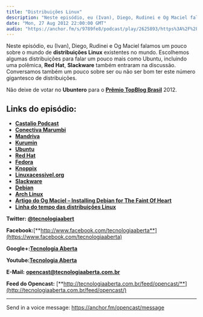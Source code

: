 ```yaml
---
title: "Distribuições Linux"
description: "Neste episódio, eu (Ivan), Diego, Rudinei e Og Maciel falamos um pouco sobre o mundo de distribuições Linux existentes no mundo. Escolhemos algumas di..."
date: "Mon, 27 Aug 2012 22:00:00 GMT"
audio: "https://anchor.fm/s/9789fe8/podcast/play/2625893/https%3A%2F%2Fd3ctxlq1ktw2nl.cloudfront.net%2Fstaging%2F2020-02-15%2Ffe1c60ce4a23ace0c11fef26927a9d52.m4a"
---
```


Neste episódio, eu (Ivan), Diego, Rudinei e Og Maciel falamos um pouco sobre o mundo de **distribuições Linux** existentes no mundo. Escolhemos algumas distribuições para falar um pouco mais como Ubuntu, incluindo uma polêmica, **Red Hat**, **Slackware** também entraram na discussão. Conversamos também um pouco sobre ser ou não ser bom ter este número gigantesco de distribuições.


Não deixe de votar no **Ubuntero** para o [**Prêmio TopBlog Brasil**](http://selo.topblog.com.br/adserver/selo/logClickRedireciona.php?cod=90b1966bba_20132144) 2012.


**Links do episódio:**
----------------------


* [**Castalio Podcast**](http://www.castalio.info/)
* [**Conectiva Marumbi**](http://br-linux.org/2012/por-onde-anda-o-conectiva-linux-marumbi/)
* [**Mandriva**](http://www.mandriva.com/br/)
* [**Kurumin**](http://pt.wikipedia.org/wiki/Kurumin)
* [**Ubuntu**](http://ubuntu.com/)
* [**Red Hat**](http://www.redhat.com/products/enterprise-linux/)
* [**Fedora**](http://fedoraproject.org/pt_BR/)
* [**Knoppix**](http://www.knopper.net/knoppix/index-en.html)
* [**Linuxacessivel.org**](http://linuxacessivel.org/)
* [**Slackware**](http://www.slackware.com/)
* [**Debian**](http://www.debian.org/)
* [**Arch Linux**](http://www.archlinux.org/)
* [**Artigo do Og Maciel – Installing Debian for The Faint Of Heart**](http://mobile.osnews.com/story.php/9516/)
* [**Linha do tempo das distribuições Linux**](http://upload.wikimedia.org/wikipedia/commons/8/8c/Gldt.svg)


**Twitter:** [**@tecnologiaabert**](http://twitter.com/tecnologiaabert)


**Facebook:**[**http://www.facebook.com/tecnologiaaberta**](https://www.facebook.com/tecnologiaaberta)


**Google+:**[**Tecnologia Aberta**](https://plus.google.com/u/0/b/114491525240353631044/114491525240353631044/about)


**Youtube:**[**Tecnologia Aberta**](http://youtube.com/tecnologiaaberta)


**E-Mail:** [**opencast@tecnologiaaberta.com.br**](mailto:opencast@tecnologiaaberta.com.br)


**Feed do Opencast:** [**http://tecnologiaaberta.com.br/feed/opencast/**](http://tecnologiaaberta.com.br/feed/opencast/)



--- 

Send in a voice message: https://anchor.fm/opencast/message